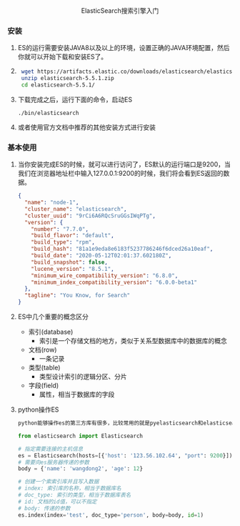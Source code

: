 <center> ElasticSearch搜索引擎入门
  
</center>

### 安装

1. ES的运行需要安装JAVA8以及以上的环境，设置正确的JAVA环境配置，然后你就可以开始下载和安装ES了。

2. ```bash
	wget https://artifacts.elastic.co/downloads/elasticsearch/elasticsearch-5.5.1.zip
	unzip elasticsearch-5.5.1.zip
	cd elasticsearch-5.5.1/
	```

3. 下载完成之后，运行下面的命令，启动ES

	```bash'
	./bin/elasticsearch
	```

4. 或者使用官方文档中推荐的其他安装方式进行安装

### 基本使用

1. 当你安装完成ES的时候，就可以进行访问了，ES默认的运行端口是9200，当我们在浏览器地址栏中输入127.0.0.1:9200的时候，我们将会看到ES返回的数据。

	```json
	{
	  "name": "node-1",
	  "cluster_name": "elasticsearch",
	  "cluster_uuid": "9rCi6A6RQcSruGGsIWqPTg",
	  "version": {
	    "number": "7.7.0",
	    "build_flavor": "default",
	    "build_type": "rpm",
	    "build_hash": "81a1e9eda8e6183f5237786246f6dced26a10eaf",
	    "build_date": "2020-05-12T02:01:37.602180Z",
	    "build_snapshot": false,
	    "lucene_version": "8.5.1",
	    "minimum_wire_compatibility_version": "6.8.0",
	    "minimum_index_compatibility_version": "6.0.0-beta1"
	  },
	  "tagline": "You Know, for Search"
	}
	```

2. ES中几个重要的概念区分

	+ 索引(database)
		+ 索引是一个存储文档的地方，类似于关系型数据库中的数据库的概念
	+ 文档(row)
		+ 一条记录
	+ 类型(table)
		+ 类型设计索引的逻辑分区、分片
	+ 字段(field)
		+ 属性，相当于数据库的字段

3. python操作ES

	```python
	python能够操作es的第三方库有很多，比较常用的就是pyelasticsearch和elasticsearch
	
	from elasticsearch import Elasticsearch
	
	# 指定需要连接的主机信息
	es = Elasticsearch(hosts=[{'host': '123.56.102.64', "port": 9200}])
	# 需要向es服务器传递的参数
	body = {'name': 'wangdong2', 'age': 12}
	
	# 创建一个索索引库并且写入数据
	# index: 索引库的名称，相当于数据库名
	# doc_type: 索引的类型，相当于数据库表名
	# id: 文档的id值，可以不指定
	# body: 传递的参数
	es.index(index='test', doc_type='person', body=body, id=1)
	```

	